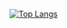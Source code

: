 [![Top Langs](https://github-readme-stats.vercel.app/api/top-langs/?username=ButterChicane&theme=dracula)](https://github.com/anuraghazra/github-readme-stats)
